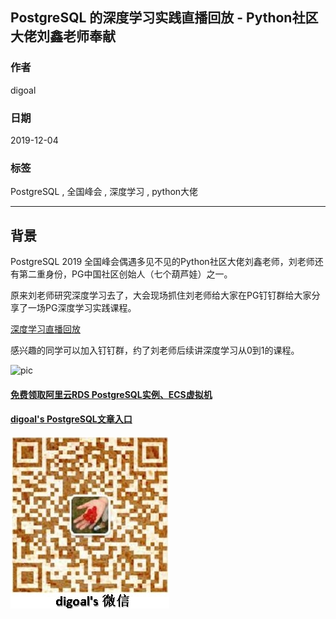 ## PostgreSQL 的深度学习实践直播回放 - Python社区大佬刘鑫老师奉献
                                                                                                             
### 作者                                                                    
digoal                                                                                                             
                                                                                                             
### 日期                                                                                                             
2019-12-04                                                                                                         
                                                                                                             
### 标签                                                                                                             
PostgreSQL , 全国峰会 , 深度学习 , python大佬      
                                                                                                             
----                                                                                                             
                                                                                                             
## 背景      
PostgreSQL 2019 全国峰会偶遇多见不见的Python社区大佬刘鑫老师，刘老师还有第二重身份，PG中国社区创始人（七个葫芦娃）之一。

原来刘老师研究深度学习去了，大会现场抓住刘老师给大家在PG钉钉群给大家分享了一场PG深度学习实践课程。
    
[深度学习直播回放](https://yq.aliyun.com/live/1745)    
  
感兴趣的同学可以加入钉钉群，约了刘老师后续讲深度学习从0到1的课程。  
  
![pic](dingding_pg_chat.png)  
  
  
#### [免费领取阿里云RDS PostgreSQL实例、ECS虚拟机](https://free.aliyun.com/ "57258f76c37864c6e6d23383d05714ea")
  
  
#### [digoal's PostgreSQL文章入口](https://github.com/digoal/blog/blob/master/README.md "22709685feb7cab07d30f30387f0a9ae")
  
  
![digoal's weixin](../pic/digoal_weixin.jpg "f7ad92eeba24523fd47a6e1a0e691b59")
  
